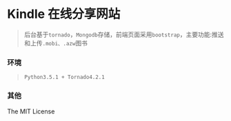 
# Kindle 在线分享网站

> 后台基于`tornado`，`Mongodb`存储，前端页面采用`bootstrap`，主要功能:推送和上传`.mobi、.azw`图书


### 环境

> `Python3.5.1 + Tornado4.2.1`

### 其他

The MIT License



